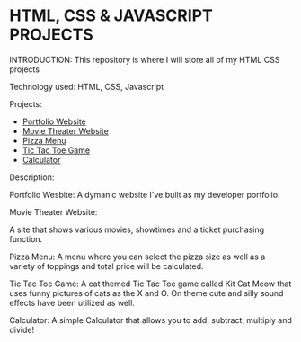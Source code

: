 # HTML, CSS & JAVASCRIPT PROJECTS
 INTRODUCTION:
 This repository is where I will store all of my HTML CSS projects
 
 Technology used: HTML, CSS, Javascript
 
 Projects:
- [Portfolio Website](https://edendior.github.io/)
- [Movie Theater Website](https://github.com/edendior/HTML-AND-CSS-PROJECTS/tree/github-assignment/academy-cinemas)
- [Pizza Menu](https://github.com/edendior/JAVASCRIPT-PROJECTS/tree/main/Pizza_Project)
- [Tic Tac Toe Game](https://github.com/edendior/JAVASCRIPT-PROJECTS/tree/main/TicTacToe)
- [Calculator](https://github.com/edendior/JAVASCRIPT-PROJECTS/tree/main/Calculator)

Description:

Portfolio Wesbite: 
A dymanic website I've built as my developer portfolio. 

Movie Theater Website: 

A site that shows various movies, showtimes and a ticket purchasing function.

Pizza Menu:
A menu where you can select the pizza size as well as a variety of toppings and total price will be calculated. 

Tic Tac Toe Game: 
A cat themed Tic Tac Toe game called Kit Cat Meow that uses funny pictures of cats as the X and O. On theme cute and silly sound effects have been utilized as well. 

Calculator:
A simple Calculator that allows you to add, subtract, multiply and divide! 
